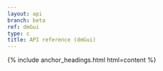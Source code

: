 ```yaml
---
layout: api
branch: beta
ref: dmGui
type: c
title: API reference (dmGui)
---
```

{% include anchor_headings.html html=content %}